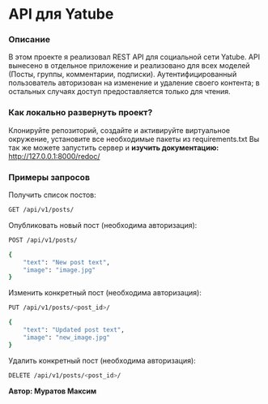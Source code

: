 # API для Yatube

### Описание
В этом проекте я реализовал REST API для социальной сети Yatube. API вынесено в отдельное приложение и реализовано для всех моделей (Посты, группы, комментарии, подписки). Аутентифицированный пользователь авторизован на изменение и удаление своего контента; в остальных случаях доступ предоставляется только для чтения.

### Как локально развернуть проект?
Клонируйте репозиторий, создайте и активируйте виртуальное окружение, установите все необходимые пакеты из requirements.txt
Вы так же можете запустить сервер и **изучить документацию:** http://127.0.0.1:8000/redoc/

### Примеры запросов
Получить список постов:
```bash 
GET /api/v1/posts/
```
Опубликовать новый пост (необходима авторизация):
```bash
POST /api/v1/posts/

{
    "text": "New post text",
    "image": "image.jpg"
}
```
Изменить конкретный пост (необходима авторизация):
```bash
PUT /api/v1/posts/<post_id>/

{
    "text": "Updated post text",
    "image": "new_image.jpg"
}
```
Удалить конкретный пост (необходима авторизация):
```bash
DELETE /api/v1/posts/<post_id>/
```

**Автор: Муратов Максим**